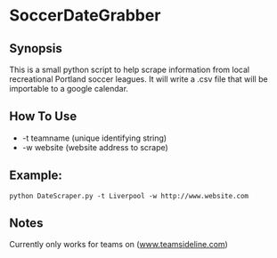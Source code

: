 # SoccerDateGrabber

## Synopsis

This is a small python script to help scrape information from local recreational Portland soccer leagues. It will write a .csv file that will be importable to a google calendar.

## How To Use

* -t teamname (unique identifying string)
* -w website (website address to scrape)

## Example:

```
python DateScraper.py -t Liverpool -w http://www.website.com
```

## Notes

Currently only works for teams on (www.teamsideline.com)
